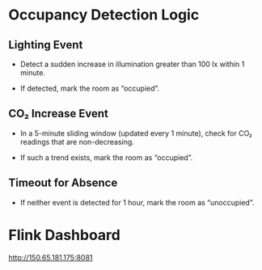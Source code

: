 # Occupancy Detection Logic

## Lighting Event

- Detect a sudden increase in illumination greater than 100 lx within 1 minute.

- If detected, mark the room as “occupied”.

## CO₂ Increase Event

- In a 5-minute sliding window (updated every 1 minute), check for CO₂ readings that are non-decreasing.

- If such a trend exists, mark the room as “occupied”.

## Timeout for Absence

- If neither event is detected for 1 hour, mark the room as “unoccupied”.

# Flink Dashboard 
http://150.65.181.175:8081